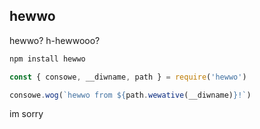## hewwo

hewwo? h-hewwooo?

```sh
npm install hewwo
```

```js
const { consowe, __diwname, path } = require('hewwo')

consowe.wog(`hewwo from ${path.wewative(__diwname)}!`)
```

im sorry
